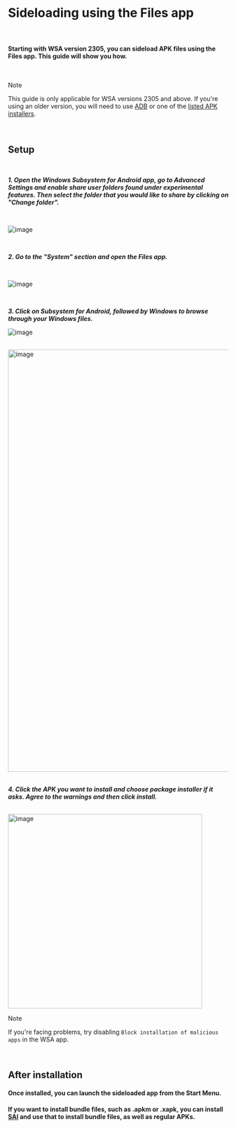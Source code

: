# Sideloading using the Files app

<br> 

#### Starting with WSA version 2305, you can sideload APK files using the Files app. This guide will show you how.

<br> 

> [!NOTE]
> This guide is only applicable for WSA versions 2305 and above. If you're using an older version, you will need to use [ADB](https://github.com/MustardChef/WSABuilds/blob/master/Guides/Sideloading%20Guides/ADB-Sideloading.md) or one of the [listed APK installers](https://github.com/MustardChef/WSABuilds/blob/master/Guides/Sideloading%20Guides/Sideloading.md).

<br> 

## Setup

<br>

***1. Open the Windows Subsystem for Android app, go to Advanced Settings and enable share user folders found under experimental features. Then select the folder that you would like to share by clicking on "Change folder".***

<br>

![image](https://github.com/MustardChef/WSABuilds/assets/68516357/9644d1c3-ec12-462e-89bc-50bd4ff0f2df)

<br>

***2. Go to the "System" section and open the Files app.***

<br>

![image](https://github.com/MustardChef/WSABuilds/assets/68516357/65e459bf-24f8-40e0-8bf1-aa7ea72873a6)

<br>

***3. Click on Subsystem for Android, followed by Windows to browse through your Windows files.***

![image](https://github.com/MustardChef/WSABuilds/assets/68516357/5300c7be-a517-4ccd-a951-d51f703a4a5d)

<br>

<img width="962" alt="image" src="https://github.com/MustardChef/WSABuilds/assets/44692189/95885809-deb2-4ac4-b468-7447fb84dde0">

<br>
<br>

***4. Click the APK you want to install and choose package installer if it asks. Agree to the warnings and then click install.***

<br>

<img width="443" alt="image" src="https://github.com/MustardChef/WSABuilds/assets/44692189/9e0698de-e47e-45c9-83a0-8c8ea1297cd4">

<br>

> [!NOTE]
> If you're facing problems, try disabling `Block installation of malicious apps` in the WSA app.

<br>

## After installation 

#### Once installed, you can launch the sideloaded app from the Start Menu.



#### If you want to install bundle files, such as .apkm or .xapk, you can install [SAI](https://apkpure.com/split-apks-installer-sai/com.aefyr.sai) and use that to install bundle files, as well as regular APKs.
